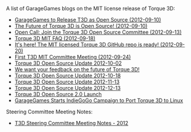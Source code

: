 A list of GarageGames blogs on the MIT license release of Torque 3D:

* [GarageGames to Release T3D as Open Source (2012-09-10)](http://www.garagegames.com/community/blogs/view/21876)
* [The Future of Torque 3D is Open Source! (2012-09-10)](http://www.garagegames.com/community/blogs/view/21875)
* [Open Call: Join the Torque 3D Open Source Committee (2012-09-13)](http://www.garagegames.com/community/blogs/view/21878)
* [Torque 3D MIT FAQ (2012-09-18)](http://www.garagegames.com/community/blogs/view/21882)
* [It's here! The MIT licensed Torque 3D GitHub repo is ready! (2012-09-20)](http://www.garagegames.com/community/blogs/view/21886)
* [First T3D MIT Committee Meeting (2012-09-24)](http://www.garagegames.com/community/blogs/view/21898)
* [Torque 3D Open Source Update 2012-10-02](http://www.garagegames.com/community/blogs/view/21913)
* [We want your feedback on the future of Torque 3D!](http://www.garagegames.com/community/blogs/view/21944)
* [Torque 3D Open Source Update 2012-10-18](http://www.garagegames.com/community/blogs/view/21952)
* [Torque 3D Open Source Update 2012-11-13](http://www.garagegames.com/community/blogs/view/22008)
* [Torque 3D Open Source Update 2012-12-13](http://www.garagegames.com/community/blogs/view/22064)
* [Torque 3D Open Source 2.0 Launch](http://www.garagegames.com/community/blogs/view/22074)
* [GarageGames Starts IndieGoGo Campaign to Port Torque 3D to Linux](http://www.garagegames.com/community/blogs/view/22075)

Steering Committee Meeting Notes:
* [T3D Steering Committee Meeting Notes - 2012](http://www.garagegames.com/community/forums/viewthread/131875)
